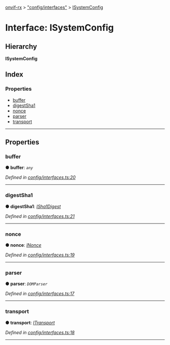 [onvif-rx](../README.md) > ["config/interfaces"](../modules/_config_interfaces_.md) > [ISystemConfig](../interfaces/_config_interfaces_.isystemconfig.md)

# Interface: ISystemConfig

## Hierarchy

**ISystemConfig**

## Index

### Properties

* [buffer](_config_interfaces_.isystemconfig.md#buffer)
* [digestSha1](_config_interfaces_.isystemconfig.md#digestsha1)
* [nonce](_config_interfaces_.isystemconfig.md#nonce)
* [parser](_config_interfaces_.isystemconfig.md#parser)
* [transport](_config_interfaces_.isystemconfig.md#transport)

---

## Properties

<a id="buffer"></a>

###  buffer

**● buffer**: *`any`*

*Defined in [config/interfaces.ts:20](https://github.com/patrickmichalina/onvif-rx/blob/f117e44/src/config/interfaces.ts#L20)*

___
<a id="digestsha1"></a>

###  digestSha1

**● digestSha1**: *[ISha1Digest](../modules/_config_interfaces_.md#isha1digest)*

*Defined in [config/interfaces.ts:21](https://github.com/patrickmichalina/onvif-rx/blob/f117e44/src/config/interfaces.ts#L21)*

___
<a id="nonce"></a>

###  nonce

**● nonce**: *[INonce](../modules/_config_interfaces_.md#inonce)*

*Defined in [config/interfaces.ts:19](https://github.com/patrickmichalina/onvif-rx/blob/f117e44/src/config/interfaces.ts#L19)*

___
<a id="parser"></a>

###  parser

**● parser**: *`DOMParser`*

*Defined in [config/interfaces.ts:17](https://github.com/patrickmichalina/onvif-rx/blob/f117e44/src/config/interfaces.ts#L17)*

___
<a id="transport"></a>

###  transport

**● transport**: *[ITransport](../modules/_config_interfaces_.md#itransport)*

*Defined in [config/interfaces.ts:18](https://github.com/patrickmichalina/onvif-rx/blob/f117e44/src/config/interfaces.ts#L18)*

___

